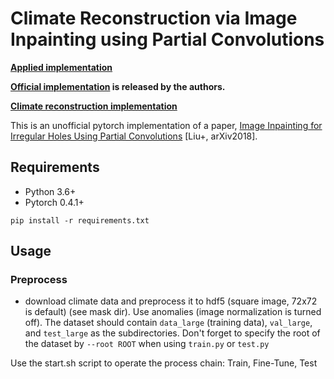 # Climate Reconstruction via Image Inpainting using Partial Convolutions

**[Applied implementation](https://github.com/naoto0804/pytorch-inpainting-with-partial-conv)**

**[Official implementation](https://github.com/NVIDIA/partialconv) is released by the authors.**

**[Climate reconstruction implementation](https://github.com/FREVA-CLINT/climatereconstructionAI)**


This is an unofficial pytorch implementation of a paper, [Image Inpainting for Irregular Holes Using Partial Convolutions](https://arxiv.org/abs/1804.07723) [Liu+, arXiv2018].

## Requirements
- Python 3.6+
- Pytorch 0.4.1+

```
pip install -r requirements.txt
```

## Usage

### Preprocess 
- download climate data and preprocess it to hdf5 (square image, 72x72 is default) (see mask dir). Use anomalies (image normalization is turned off). The dataset should contain `data_large` (training data), `val_large`, and `test_large` as the subdirectories. Don't forget to specify the root of the dataset by `--root ROOT` when using `train.py` or `test.py`

Use the start.sh script to operate the process chain: Train, Fine-Tune, Test

